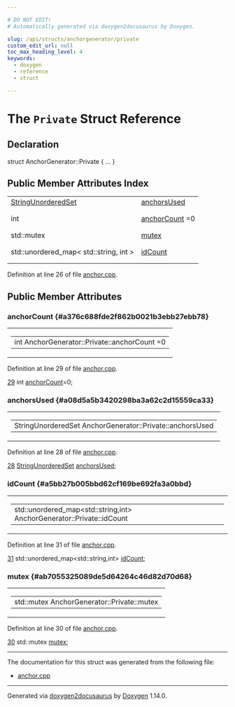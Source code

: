 ```yaml
---

# DO NOT EDIT!
# Automatically generated via doxygen2docusaurus by Doxygen.

slug: /api/structs/anchorgenerator/private
custom_edit_url: null
toc_max_heading_level: 4
keywords:
  - doxygen
  - reference
  - struct

---
```


<div class="doxyPage">

# The `Private` Struct Reference



## Declaration

<div class="doxyDeclaration">
struct AnchorGenerator::Private { ... }
</div>

## Public Member Attributes Index

<table class="doxyMembersIndex">

<tr class="doxyMemberIndexItem">
<td class="doxyMemberIndexItemType" align="left" valign="top"><a href="/web-doxygen/docs/api/files/src/containers-h/#a68c09b08e1fafb7be76584846eebe628">StringUnorderedSet</a></td>
<td class="doxyMemberIndexItemName" align="left" valign="top"><a href="#a08d5a5b3420298ba3a62c2d15559ca33">anchorsUsed</a></td>
</tr>
<tr class="doxyMemberIndexDescription">
<td class="doxyMemberIndexDescriptionLeft"></td>
<td class="doxyMemberIndexDescriptionRight">
</td>
</tr>
<tr class="doxyMemberIndexSeparator">
<td class="doxyMemberIndexSeparator" colspan="2"></td>
</tr>

<tr class="doxyMemberIndexItem">
<td class="doxyMemberIndexItemType" align="left" valign="top">int</td>
<td class="doxyMemberIndexItemName" align="left" valign="top"><a href="#a376c688fde2f862b0021b3ebb27ebb78">anchorCount</a> =0</td>
</tr>
<tr class="doxyMemberIndexDescription">
<td class="doxyMemberIndexDescriptionLeft"></td>
<td class="doxyMemberIndexDescriptionRight">
</td>
</tr>
<tr class="doxyMemberIndexSeparator">
<td class="doxyMemberIndexSeparator" colspan="2"></td>
</tr>

<tr class="doxyMemberIndexItem">
<td class="doxyMemberIndexItemType" align="left" valign="top">std::mutex</td>
<td class="doxyMemberIndexItemName" align="left" valign="top"><a href="#ab7055325089de5d64264c46d82d70d68">mutex</a></td>
</tr>
<tr class="doxyMemberIndexDescription">
<td class="doxyMemberIndexDescriptionLeft"></td>
<td class="doxyMemberIndexDescriptionRight">
</td>
</tr>
<tr class="doxyMemberIndexSeparator">
<td class="doxyMemberIndexSeparator" colspan="2"></td>
</tr>

<tr class="doxyMemberIndexItem">
<td class="doxyMemberIndexItemType" align="left" valign="top">std::unordered_map&lt; std::string, int &gt;</td>
<td class="doxyMemberIndexItemName" align="left" valign="top"><a href="#a5bb27b005bbd62cf169be692fa3a0bbd">idCount</a></td>
</tr>
<tr class="doxyMemberIndexDescription">
<td class="doxyMemberIndexDescriptionLeft"></td>
<td class="doxyMemberIndexDescriptionRight">
</td>
</tr>
<tr class="doxyMemberIndexSeparator">
<td class="doxyMemberIndexSeparator" colspan="2"></td>
</tr>

</table>


<p>Definition at line 26 of file <a href="/web-doxygen/docs/api/files/src/anchor-cpp">anchor.cpp</a>.</p>


<div class="doxySectionDef">

## Public Member Attributes

### anchorCount {#a376c688fde2f862b0021b3ebb27ebb78}

<div class="doxyMemberItem">
<div class="doxyMemberProto">
<table class="doxyMemberLabels">
<tr class="doxyMemberLabels">
<td class="doxyMemberLabelsLeft">
<table class="doxyMemberName">
<tr>
<td class="doxyMemberName">int AnchorGenerator::Private::anchorCount =0</td>
</tr>
</table>
</td>
</tr>
</table>
</div>
<div class="doxyMemberDoc">



<p>Definition at line 29 of file <a href="/web-doxygen/docs/api/files/src/anchor-cpp">anchor.cpp</a>.</p>


<div class="doxyProgramListing">

<div class="doxyCodeLine"><span class="doxyLineNumber"><a href="#a376c688fde2f862b0021b3ebb27ebb78">29</a></span><span class="doxyLineContent"><span class="doxyHighlight">  </span><span class="doxyHighlightKeywordType">int</span><span class="doxyHighlight"> <a href="#a376c688fde2f862b0021b3ebb27ebb78">anchorCount</a>=0;</span></span></div>

</div>

</div>
</div>

### anchorsUsed {#a08d5a5b3420298ba3a62c2d15559ca33}

<div class="doxyMemberItem">
<div class="doxyMemberProto">
<table class="doxyMemberLabels">
<tr class="doxyMemberLabels">
<td class="doxyMemberLabelsLeft">
<table class="doxyMemberName">
<tr>
<td class="doxyMemberName">StringUnorderedSet AnchorGenerator::Private::anchorsUsed</td>
</tr>
</table>
</td>
</tr>
</table>
</div>
<div class="doxyMemberDoc">



<p>Definition at line 28 of file <a href="/web-doxygen/docs/api/files/src/anchor-cpp">anchor.cpp</a>.</p>


<div class="doxyProgramListing">

<div class="doxyCodeLine"><span class="doxyLineNumber"><a href="#a08d5a5b3420298ba3a62c2d15559ca33">28</a></span><span class="doxyLineContent"><span class="doxyHighlight">  <a href="/web-doxygen/docs/api/files/src/containers-h/#a68c09b08e1fafb7be76584846eebe628">StringUnorderedSet</a> <a href="#a08d5a5b3420298ba3a62c2d15559ca33">anchorsUsed</a>;</span></span></div>

</div>

</div>
</div>

### idCount {#a5bb27b005bbd62cf169be692fa3a0bbd}

<div class="doxyMemberItem">
<div class="doxyMemberProto">
<table class="doxyMemberLabels">
<tr class="doxyMemberLabels">
<td class="doxyMemberLabelsLeft">
<table class="doxyMemberName">
<tr>
<td class="doxyMemberName">std::unordered_map&lt;std::string,int&gt; AnchorGenerator::Private::idCount</td>
</tr>
</table>
</td>
</tr>
</table>
</div>
<div class="doxyMemberDoc">



<p>Definition at line 31 of file <a href="/web-doxygen/docs/api/files/src/anchor-cpp">anchor.cpp</a>.</p>


<div class="doxyProgramListing">

<div class="doxyCodeLine"><span class="doxyLineNumber"><a href="#a5bb27b005bbd62cf169be692fa3a0bbd">31</a></span><span class="doxyLineContent"><span class="doxyHighlight">  std::unordered_map&lt;std::string,int&gt; <a href="#a5bb27b005bbd62cf169be692fa3a0bbd">idCount</a>;</span></span></div>

</div>

</div>
</div>

### mutex {#ab7055325089de5d64264c46d82d70d68}

<div class="doxyMemberItem">
<div class="doxyMemberProto">
<table class="doxyMemberLabels">
<tr class="doxyMemberLabels">
<td class="doxyMemberLabelsLeft">
<table class="doxyMemberName">
<tr>
<td class="doxyMemberName">std::mutex AnchorGenerator::Private::mutex</td>
</tr>
</table>
</td>
</tr>
</table>
</div>
<div class="doxyMemberDoc">



<p>Definition at line 30 of file <a href="/web-doxygen/docs/api/files/src/anchor-cpp">anchor.cpp</a>.</p>


<div class="doxyProgramListing">

<div class="doxyCodeLine"><span class="doxyLineNumber"><a href="#ab7055325089de5d64264c46d82d70d68">30</a></span><span class="doxyLineContent"><span class="doxyHighlight">  std::mutex <a href="#ab7055325089de5d64264c46d82d70d68">mutex</a>;</span></span></div>

</div>

</div>
</div>

</div>

<hr/>

The documentation for this struct was generated from the following file:

<ul>
<li><a href="/web-doxygen/docs/api/files/src/anchor-cpp">anchor.cpp</a></li>
</ul>

<hr/>

<p class="doxyGeneratedBy">Generated via <a href="https://github.com/xpack/doxygen2docusaurus">doxygen2docusaurus</a> by <a href="https://www.doxygen.nl">Doxygen</a> 1.14.0.</p>

</div>
